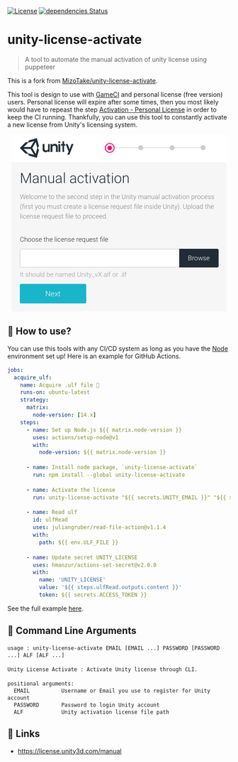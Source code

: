 [![License](https://img.shields.io/badge/License-Apache%202.0-green.svg)](https://opensource.org/licenses/Apache-2.0)
[![dependencies Status](https://status.david-dm.org/gh/jcs090218/unity-license-activate.svg)](https://david-dm.org/jcs090218/unity-license-activate)

# unity-license-activate
> A tool to automate the manual activation of unity license using puppeteer

This is a fork from [MizoTake/unity-license-activate](https://github.com/MizoTake/unity-license-activate).

This tool is design to use with [GameCI](https://game.ci/) and personal license
(free version) users. Personal license will expire after some times, then you most
likely would have to repeast the step [Activation - Personal License](https://game.ci/docs/github/activation#personal-license)
in order to keep the CI running. Thankfully, you can use this tool to constantly
activate a new license from Unity's licensing system.

<p align="center">
  <img src="./etc/ma.png"/>
</p>

## 🔨 How to use?

You can use this tools with any CI/CD system as long as you have the [Node](https://nodejs.org/en/)
environment set up! Here is an example for GitHub Actions.

```yml
jobs:
  acquire_ulf:
    name: Acquire .ulf file 🔑
    runs-on: ubuntu-latest
    strategy:
      matrix:
        node-version: [14.x]
    steps:
      - name: Set up Node.js ${{ matrix.node-version }}
        uses: actions/setup-node@v1
        with:
          node-version: ${{ matrix.node-version }}

      - name: Install node package, `unity-license-activate`
        run: npm install --global unity-license-activate

      - name: Activate the license
        run: unity-license-activate "${{ secrets.UNITY_EMAIL }}" "${{ secrets.UNITY_PASSWORD }}" "${{ needs.request_alf.outputs.alf }}"

      - name: Read ulf
        id: ulfRead
        uses: juliangruber/read-file-action@v1.1.4
        with:
          path: ${{ env.ULF_FILE }}

      - name: Update secret UNITY_LICENSE
        uses: hmanzur/actions-set-secret@v2.0.0
        with:
          name: 'UNITY_LICENSE'
          value: '${{ steps.ulfRead.outputs.content }}'
          token: ${{ secrets.ACCESS_TOKEN }}
```

See the full example [here](https://github.com/jcs090218/JCSUnity/blob/master/.github/workflows/build.yml).

## 📇 Command Line Arguments

```
usage : unity-license-activate EMAIL [EMAIL ...] PASSWORD [PASSWORD ...] ALF [ALF ...]

Unity License Activate : Activate Unity license through CLI.

positional arguments:
  EMAIL          Username or Email you use to register for Unity account
  PASSWORD       Password to login Unity account
  ALF            Unity activation license file path
```

## 🔗 Links

* https://license.unity3d.com/manual

